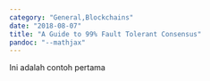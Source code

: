 ```yaml
---
category: "General,Blockchains"
date: "2018-08-07"
title: "A Guide to 99% Fault Tolerant Consensus"
pandoc: "--mathjax"
---
```


Ini adalah contoh pertama
